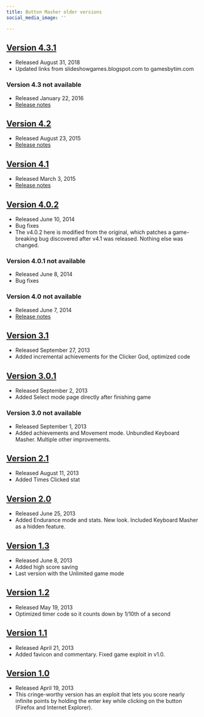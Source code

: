 ```yaml
---
title: Button Masher older versions
social_media_image: ''

---
```

## [Version 4.3.1](https://timtree.github.io/button-masher/archive/4.3.1)

* Released August 31, 2018
* Updated links from slideshowgames.blogspot.com to gamesbytim.com

### Version 4.3 not available

* Released January 22, 2016
* [Release notes](/blog/updates-for-the-masher-series/)

## [Version 4.2](https://timtree.github.io/button-masher/archive/4.2)

* Released August 23, 2015
* [Release notes](/blog/introducing-my-first-ever-multiplayer-game/)

## [Version 4.1](https://timtree.github.io/button-masher/archive/4.1)

* Released March 3, 2015
* [Release notes](/blog/button-masher-version-4.1/)

## [Version 4.0.2](https://timtree.github.io/button-masher/archive/4.0.2)

* Released June 10, 2014
* Bug fixes
* The v4.0.2 here is modified from the original, which patches a game-breaking bug discovered after v4.1 was released. Nothing else was changed.

### Version 4.0.1 not available

* Released June 8, 2014
* Bug fixes

### Version 4.0 not available

* Released June 7, 2014
* [Release notes](/blog/introducing-button-masher-and-keyboard-masher-version-4.0/)

## [Version 3.1](https://timtree.github.io/button-masher/archive/3.1)

* Released September 27, 2013
* Added incremental achievements for the Clicker God, optimized code

## [Version 3.0.1](https://timtree.github.io/button-masher/archive/3.0.1)

* Released September 2, 2013
* Added Select mode page directly after finishing game

### Version 3.0 not available

* Released September 1, 2013
* Added achievements and Movement mode. Unbundled Keyboard Masher. Multiple other improvements.

## [Version 2.1](https://timtree.github.io/button-masher/archive/2.1)

* Released August 11, 2013
* Added Times Clicked stat

## [Version 2.0](https://timtree.github.io/button-masher/archive/2.0)

* Released June 25, 2013
* Added Endurance mode and stats. New look. Included Keyboard Masher as a hidden feature.

## [Version 1.3](https://timtree.github.io/button-masher/archive/1.3)

* Released June 8, 2013
* Added high score saving
* Last version with the Unlimited game mode

## [Version 1.2](https://timtree.github.io/button-masher/archive/1.2)

* Released May 19, 2013
* Optimized timer code so it counts down by 1/10th of a second

## [Version 1.1](https://timtree.github.io/button-masher/archive/1.1)

* Released April 21, 2013
* Added favicon and commentary. Fixed game exploit in v1.0.

## [Version 1.0](https://timtree.github.io/button-masher/archive/1.0)

* Released April 19, 2013
* This cringe-worthy version has an exploit that lets you score nearly infinite points by holding the enter key while clicking on the button (Firefox and Internet Explorer).
